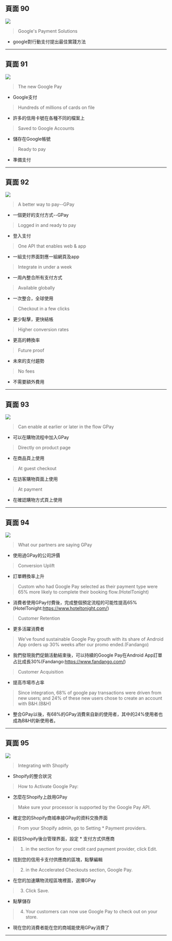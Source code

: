 

## 頁面 90
![](../images/google-retail-ux-playbook-90.png)

>Google's Payment Solutions
* google對行動支付提出最佳實踐方法

---

## 頁面 91
![](../images/google-retail-ux-playbook-91.png)

>The new Google Pay
* Google支付

>Hundreds of millions of cards on file
* 許多的信用卡號在各種不同的檔案上

>Saved to Google Accounts
* 儲存在Google帳號

>Ready to pay
* 準備支付


---

## 頁面 92
![](../images/google-retail-ux-playbook-92.png)

>A better way to pay--GPay
* 一個更好的支付方式--GPay
  
>  Logged in and ready to pay
*   登入支付
>  One API that enables web & app
*   一組支付界面對應一組網頁及app
>  Integrate in under a week
*   一周內整合所有支付方式
>  Available globally
*   一次整合，全球使用
>  Checkout in a few clicks
*   更少點擊，更快結帳
>  Higher conversion rates
*   更高的轉換率
>  Future proof
*   未來的支付趨勢
>  No fees
*   不需要額外費用

---

## 頁面 93
![](../images/google-retail-ux-playbook-93.png)
>Can enable at earlier or later in the flow GPay
* 可以在購物流程中加入GPay

>Directly on product page
* 在商品頁上使用
>At guest checkout
* 在訪客購物頁面上使用
>At payment
* 在確認購物方式頁上使用

---

## 頁面 94
![](../images/google-retail-ux-playbook-94.png)
>What our partners are saying GPay
* 使用過GPay的公司評價

>Conversion Uplift
* 訂單轉換率上升
>Custom who had Google Pay selected as their payment type were 65% more likely to complete their booking flow.(HotelTonight)
* 消費者使用GPay付費後，完成整個預定流程的可能性提高65%(HotelTonight:https://www.hoteltonight.com/)
>Customer Retention
* 更多活躍消費者
>We've found sustainable Google Pay grouth with its share of Android App orders up 30% weeks after our promo ended.(Fandango)
* 我們發現我們促銷活動結束後，可以持續的Google Pay在Android App訂單占比成長30%(Fandango:https://www.fandango.com/)
>Customer Acquisition
* 提高市場市占率
>Since integration, 68% of google pay transactions were driven from new users; and 24% of these new users chose to create an account with B&H.(B&H)
* 整合GPay以後，有68%的GPay消費來自新的使用者，其中的24%使用者也成為B&H的新使用者。

---

## 頁面 95
![](../images/google-retail-ux-playbook-95.png)
>Integrating with Shopify
* Shopify的整合狀況
>How to Activate Google Pay:
* 怎麼在Shopify上啟用GPay
>Make sure your processor is supported by the Google Pay API.
* 確定您的Shopify商城串接GPay的資料交換界面
>From your Shopify admin, go to Setting *  Payment providers.
* 前往Shopify後台管理界面，設定 *  支付方式供應商
>  1.  in the section for your credit card payment provider, click Edit.
*   找到您的信用卡支付供應商的區塊，點擊編輯
>  2.  in the Accelerated Checkouts section, Google Pay.
*   在您的加速購物流程區塊裡面，選擇GPay
>  3.  Click Save.
*   點擊儲存
>  4.  Your customers can now use Google Pay to check out on your store.
*   現在您的消費者能在您的商城能使用GPay消費了


---
